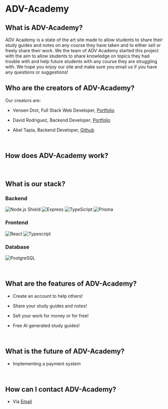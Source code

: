 # ADV-Academy

## What is ADV-Academy?
ADV Academy is a state of the art site made to allow students to share their study guides and notes on any course 
they have taken and to either sell or freely share their work. We the team of ADV Academy started this project with the aim to allow students to share knowledge on topics they had trouble with and help future students with any course they are struggling with. We hope you enjoy our site and make sure you email us if you have any questions or suggestions!

## Who are the creators of ADV-Academy?
Our creators are:
* Vensen Drot, Full Stack Web Developer, [Portfolio](https://www.vensandrot.com/)

* David Rodriguez, Backend Developer, [Portfolio](https://drod75.github.io/)

* Abel Tapia, Backend Developer, [Github]( https://github.com/Csabel99)

<br>

## How does ADV-Academy work?

<br>

## What is our stack?
### Backend
![Node.js Shield](https://img.shields.io/badge/Node.js-43853d?style=for-the-badge&logo=node.js&logoColor=white) ![Express](https://img.shields.io/badge/Express.js-000000?style=for-the-badge&logo=express&logoColor=white) ![TypeScript](https://img.shields.io/badge/TypeScript-007ACC?style=for-the-badge&logo=typescript&logoColor=white) ![Prisma](https://img.shields.io/badge/Prisma-2D374A?style=for-the-badge&logo=prisma&logoColor=white)

### Frontend
![React](https://img.shields.io/badge/React-20232A?style=for-the-badge&logo=react&logoColor=61DAFB) ![Typescript](https://img.shields.io/badge/Typescript-007ACC?style=for-the-badge&logo=typescript&logoColor=white)

### Database
![PostgreSQL](https://img.shields.io/badge/PostgreSQL-316192?style=for-the-badge&logo=postgresql&logoColor=white)

<br>

## What are the features of ADV-Academy?    
* Create an account to help others!

* Share your study guides and notes!
    
* Sell your work for money or for free!

* Free AI generated study guides!

<br>

## What is the future of ADV-Academy?
* Implementing a payment system

<br>

## How can I contact ADV-Academy?
* Via [Email](mailto:)

<br>
